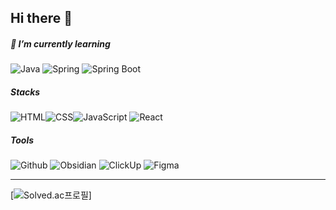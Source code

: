## Hi there 👋


##### 🌱 I’m currently learning
![Java](https://img.shields.io/badge/Java-202020?style=for-the-badge&logo=java&logoColor=white) ![Spring](https://img.shields.io/badge/Spring-a0a0a0?style=for-the-badge&logo=spring&logoColor=white) ![Spring Boot](https://img.shields.io/badge/SpringBoot-a0a0a0?style=for-the-badge&logo=springboot&logoColor=white) 

##### Stacks
![HTML](https://img.shields.io/badge/HTML-E34F26?style=for-the-badge&logo=html5&logoColor=white)![CSS](https://img.shields.io/badge/CSS-663399?style=for-the-badge&logo=css3&logoColor=white)![JavaScript](https://img.shields.io/badge/JavaScript-F7DF1E?style=for-the-badge&logo=javascript&logoColor=black)
![React](https://img.shields.io/badge/React-61DAFB?style=for-the-badge&logo=react&logoColor=black)

##### Tools
![Github](https://img.shields.io/badge/GitHub-181717?style=for-the-badge&logo=github&logoColor=white)  ![Obsidian](https://img.shields.io/badge/Obsidian-7C3AED?style=for-the-badge&logo=obsidian&logoColor=white)  ![ClickUp](https://img.shields.io/badge/Clickup-7B68EE?style=for-the-badge&logo=clickup&logoColor=white)  ![Figma](https://img.shields.io/badge/figma-F24E1E?style=for-the-badge&logo=figma&logoColor=white)



---

[![Solved.ac프로필](http://mazassumnida.wtf/api/v2/generate_badge?boj=jijohn1)]


